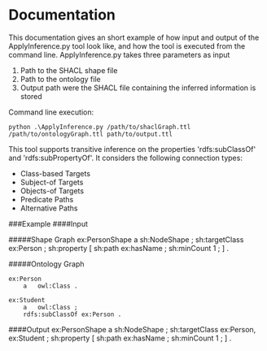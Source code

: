 # Documentation
This documentation gives an short example of how input and output of the ApplyInference.py tool look like, and how the tool is executed from the command line. 
ApplyInference.py takes three parameters as input

1. Path to the SHACL shape file
2. Path to the ontology file
3. Output path were the SHACL file containing the inferred information is stored

Command line execution:
    
    python .\ApplyInference.py /path/to/shaclGraph.ttl /path/to/ontologyGraph.ttl path/to/output.ttl

This tool supports transitive inference on the properties 'rdfs:subClassOf' and 'rdfs:subPropertyOf'. It considers the following connection types:

- Class-based Targets
- Subject-of Targets
- Objects-of Targets
- Predicate Paths
- Alternative Paths

    
###Example
####Input
    
#####Shape Graph
    ex:PersonShape
	a sh:NodeShape ;
	sh:targetClass ex:Person ;
	sh:property [
		sh:path ex:hasName ;
		sh:minCount 1 ;
	] .
	
#####Ontology Graph
    
    ex:Person
        a   owl:Class .
    
    ex:Student
        a   owl:Class ;
        rdfs:subClassOf ex:Person .

####Output
    ex:PersonShape
	a sh:NodeShape ;
	sh:targetClass ex:Person, ex:Student ;
	sh:property [
		sh:path ex:hasName ;
		sh:minCount 1 ;
	] .